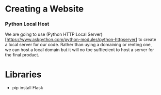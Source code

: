 # Creating a Website

### Python Local Host
We are going to use (Python HTTP Local Server)[https://www.askpython.com/python-modules/python-httpserver] to create a local server for our code. Rather than uying a domaining or renting one, we can host a local domain but it will no tbe suffiecient to host a server for the final product. 


# Libraries
- pip install Flask
